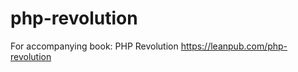 php-revolution
==============

For accompanying book: PHP Revolution https://leanpub.com/php-revolution

